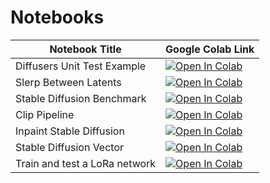 # Notebooks


| Notebook Title                | Google Colab Link                                                                                                                                                                                      |
| ---                           | ---                                                                                                                                                                                                    |
| Diffusers Unit Test Example   | [![Open In Colab](https://colab.research.google.com/assets/colab-badge.svg)](https://colab.research.google.com/github/kk-digital/kcg-ml-sd1p4/blob/main/notebooks/diffusers_unit_test.ipynb)           |
| Slerp Between Latents         | [![Open In Colab](https://colab.research.google.com/assets/colab-badge.svg)](https://colab.research.google.com/github/kk-digital/kcg-ml-sd1p4/blob/main/notebooks/Slerp_between_latents.ipynb)         |
| Stable Diffusion Benchmark    | [![Open In Colab](https://colab.research.google.com/assets/colab-badge.svg)](https://colab.research.google.com/github/kk-digital/kcg-ml-sd1p4/blob/main/notebooks/Stable_Diffusion_Benchmark.ipynb)    |
| Clip Pipeline                 | [![Open In Colab](https://colab.research.google.com/assets/colab-badge.svg)](https://colab.research.google.com/github/kk-digital/kcg-ml-sd1p4/blob/main/notebooks/clip_pipeline.ipynb)                 |
| Inpaint Stable Diffusion      | [![Open In Colab](https://colab.research.google.com/assets/colab-badge.svg)](https://colab.research.google.com/github/kk-digital/kcg-ml-sd1p4/blob/main/notebooks/inpaint_stable_diffusion.ipynb)      |
| Stable Diffusion Vector       | [![Open In Colab](https://colab.research.google.com/assets/colab-badge.svg)](https://colab.research.google.com/github/kk-digital/kcg-ml-sd1p4/blob/main/notebooks/stable_diffusion_noise_vector.ipynb) |
| Train and test a LoRa network | [![Open In Colab](https://colab.research.google.com/assets/colab-badge.svg)](https://colab.research.google.com/github/kk-digital/kcg-ml-sd1p4/blob/main/notebooks/Lora_train.ipynb)                    |
